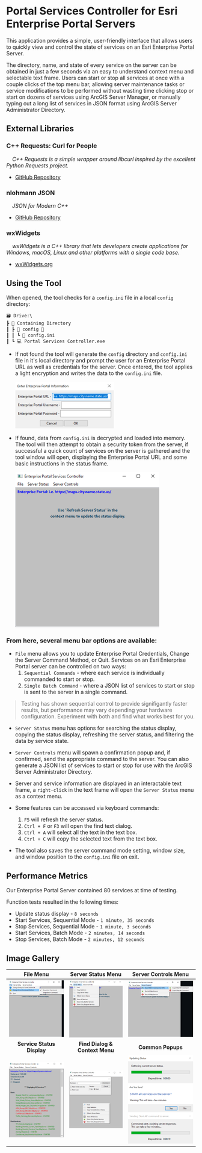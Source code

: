 # Portal Services Controller for Esri Enterprise Portal Servers

This application provides a simple, user-friendly interface that allows users to quickly view and control the state of services on an Esri Enterprise Portal Server.


The directory, name, and state of every service on the server can be obtained in just a few seconds via an easy to understand context menu and selectable text frame.  Users can start or stop all services at once with a couple clicks of the top menu bar, allowing server maintenance tasks or service modifications to be performed without wasting time clicking stop or start on dozens of services using ArcGIS Server Manager, or manually typing out a long list of services in JSON format using ArcGIS Server Administrator Directory.

## External Libraries

### C++ Requests: Curl for People

&nbsp;&nbsp;&nbsp;&nbsp;*C++ Requests is a simple wrapper around libcurl inspired by the excellent Python Requests project.*
  * [GitHub Repository](https://github.com/libcpr/cpr)

### nlohmann JSON

&nbsp;&nbsp;&nbsp;&nbsp;*JSON for Modern C++*
  * [GitHub Repository](https://github.com/nlohmann/json)

### wxWidgets

&nbsp;&nbsp;&nbsp;&nbsp;*wxWidgets is a C++ library that lets developers create applications for Windows, macOS, Linux and other platforms with a single code base.*
  * [wxWidgets.org](https://wiki.wxwidgets.org/Install)

## Using the Tool

When opened, the tool checks for a ```config.ini``` file in a local ```config``` directory:

    🗃️ Drive:\
    ┣ 📂 Containing Directory
    ┃ ┣ 📁 config 📁
    ┃ ┃ ┗ 📜 config.ini
    ┃ ┗ 💻 Portal Services Controller.exe

 * If not found the tool will generate the ```config``` directory and ```config.ini``` file in it's local directory and prompt the user for an Enterprise Portal URL as well as credentials for the server.  Once entered, the tool applies a light encryption and writes the data to the ```config.ini``` file.

     ![Credentials Prompt](screenshots/credentials_prompt.png)


 * If found, data from ```config.ini``` is decrypted and loaded into memory.  The tool will then attempt to obtain a security token from the server, if successful a quick count of services on the server is gathered and the tool window will open, displaying the Enterprise Portal URL and some basic instructions in the status frame.

     ![start](screenshots/start.png)

### From here, several menu bar options are available:

* ```File``` menu allows you to update Enterprise Portal Credentials, Change the Server Command Method, or Quit.
Services on an Esri Enterprise Portal server can be controlled on two ways:
    1. ```Sequential Commands``` - where each service is individually commanded to start or stop.
    2. ```Single Batch Command``` - where a JSON list of services to start or stop is sent to the server in a single command.

>Testing has shown sequential control to provide signifigantly faster results, but performance may vary depending your hardware configuration.  Experiment with both and find what works best for you.

* ```Server Status``` menu has options for searching the status display, copying the status display, refreshing the server status, and filtering the data by service state.
* ```Server Controls``` menu will spawn a confirmation popup and, if confirmed, send the appropriate command to the server.  You can also generate a JSON list of services to start or stop for use with the ArcGIS Server Administrator Directory.
* Server and service information are displayed in an interactable text frame, a ```right-click``` in the text frame will open the ```Server Status``` menu as a context menu.
* Some features can be accessed via keyboard commands:
    1. ```F5``` will refresh the server status.
    2. ```Ctrl + F``` or ```F3``` will open the find text dialog.
    3. ```Ctrl + A``` will select all the text in the text box.
    4. ```Ctrl + C``` will copy the selected text from the text box.
 
* The tool also saves the server command mode setting, window size, and window position to the ```config.ini``` file on exit.

## Performance Metrics

Our Enterprise Portal Server contained 80 services at time of testing.

Function tests resulted in the following times:
* Update status display - ```8 seconds```
* Start Services, Sequential Mode - ```1 minute, 35 seconds```
* Stop Services, Sequential Mode - ```1 minute, 3 seconds```
* Start Services, Batch Mode - ```2 minutes, 14 seconds```
* Stop Services, Batch Mode - ```2 minutes, 12 seconds```

## Image Gallery

|File Menu|Server Status Menu|Server Controls Menu|
|:-:|:-:|:-:|
|![fileMenu](screenshots/file_menu.png) |![statusMenu](screenshots/status_menu.png)|![controlsMenu](screenshots/controls_menu.png)
|<b>Service Status Display</b>|<b>Find Dialog & Context Menu</b>|<b>Common Popups</b>|
|![mixedStatus](screenshots/mixed_status.png) |![contextMenu](screenshots/context_menu.png)|![refreshProgress](screenshots/refresh_progress.png)<br>![startPrompt](screenshots/start_prompt.png)<br>![commandProgress](screenshots/command_progress.png)
